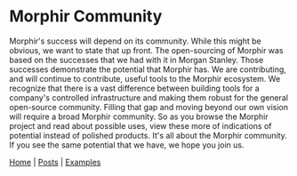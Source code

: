# Morphir Community

Morphir's success will depend on its community.  While this might be obvious, we want to state that up front. The 
open-sourcing of Morphir was based on the successes that we had with it in Morgan Stanley.  Those successes demonstrate
the potential that Morphir has. We are contributing, and will continue to contribute, useful tools to the Morphir 
ecosystem.  We recognize that there is a vast difference between building tools for a company's controlled 
infrastructure and making them robust for the general open-source community.  Filling that gap and moving beyond our
own vision will require a broad Morphir community.  So as you browse the Morphir project and read about possible uses,
view these more of indications of potential instead of polished products.  It's all about the Morphir community. If you
see the same potential that we have, we hope you join us.

[Home](/index) | [Posts](posts) | [Examples](https://github.com/finos/morphir-examples/)
